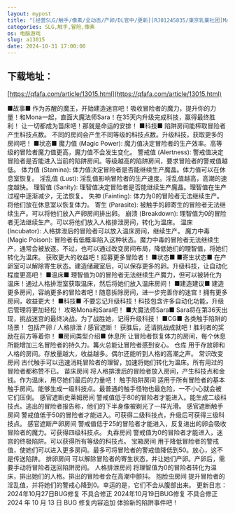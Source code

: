 ```yaml
---
layout: mypost
title: "[经营SLG/触手/像素/全动态/产卵/DL官中/更新][RJ01245835/東京乳業社团]MazeCave ~ 我的感官遮断触手地牢！/MazeCave~俺の感覚遮断触手ダンジョン![Ver1.03]"
categories: SLG,触手,冒险,像素
os: 电脑游戏
slug: a13015
date: 2024-10-31 17:00:00
---
```


## 下载地址：

[https://qfafa.com/article/13015.html](https://qfafa.com/article/13015.html)

■故事■
作为苏醒的魔王，开始建造迷宫吧！吸收冒险者的魔力，提升你的力量！和Mona一起，直面大魔法师Sara！在35天内升级完成科技，赢得最终胜利！
让一切都成为苗床吧！那就是命运的安排！
■科技■
陷阱房间能榨取冒险者产生科技点数。 不同的房间会产生不同等级的科技点数。升级科技，获取更多的房间吧！
■状态■
魔力值 (Magic Power):
魔力值决定冒险者的生产效率。高等级的冒险者魔力值更高，魔力值不会发生变化。
警戒值 (Alertness):
警戒值决定冒险者是否能进入当前的陷阱房间。等级越高的陷阱房间，要求冒险者的警戒值越低。
体力值 (Stamina):
体力值决定冒险者是否能继续生产魔晶。体力值可以在休息室恢复。
淫乱值 (Lust):
淫乱值影响冒险者的生产速度。淫乱值越高，高潮的速度越快。
理智值 (Sanity):
理智值决定冒险者是否能继续生产魔晶。理智值在生产过程中逐渐减少，无法恢复。
失神 (Fainting):
体力为0的冒险者无法继续生产。将他们放在休息室以恢复体力。
寄生 (Parasite):
被触手的卵寄生的冒险者无法继续生产。可以将他们放入产卵房间排出卵。
崩溃 (Breakdown):
理智值为0的冒险者无法继续生产。可以将他们放入人格排泄房间，转化为温床。
温床 (Incubator):
人格排泄后的冒险者可以放入温床房间，继续生产。
魔力中毒 (Magic Poison):
冒险者有低概率陷入这种状态。魔力中毒的冒险者无法继续生产，通常会被放逐。不过，也可以通过改变房间布局，降低她们的理智值，将她们转化为温床。
获取更大的收益吧！招募更多冒险者！
■状态■
■寄生状态■
在产卵室可以解除寄生状态。建造储藏室后，可以保存更多的卵。升级科技，让自动化程度更高吧！
■温床■
理智值为0的冒险者无法继续生产魔力，但可以被转化为温床！通过人格排泄室获取温床，然后将她们放入温床房间！
■建造建议■
建造更多房间，容纳更多的冒险者吧！随意拆除房间，进一步完善你的迷宫！拥有更多房间，收益更大！
■科技■
不要忘记升级科技！科技包含许多自动化功能，升级后管理将更加轻松！
攻略Mona和Sara吧！
■大魔法师Sara■
Sara将在第36天出现，挑战迷宫的最终决战。为了战胜她，记得升级科技！
■CG■
各类触手陷阱的场景！
包括产卵 / 人格排泄 / 感官遮断！
获胜后，还请挑战成就吧！胜利者的奖励在前方等着你！
■房间类型介绍■
休息所
让冒险者恢复体力的房间，每个休息所能增加三名冒险者的持久力。篝火总能让冒险者感到安心。
仓库
用于存放卵和人格的房间。存放量越大，收益越多。偶尔还能听到人格的高潮之声。
常识改变房间
古代触手可以迅速消耗冒险者的理智，加速将她们转化为温床。所有用过的冒险者都称赞不已。
苗床房间
将人格排泄后的冒险者放入房间，产生科技点和金钱。作为温床，用尽她们最后的力量吧！
触手陷阱房间
适用于所有冒险者的基本触手房间。能够生成一级科技点。最普通的触手怪物也最危险，一不小心就会被
它们压倒。
感官遮断史莱姆房间
警戒值低于80的冒险者才能进入。能生成二级科技点。逃出的冒险者报告称，他们的下半身像被剃光了一样光滑。
感官遮断触手房间
警戒值低于50的冒险者才能进入。可获得二级科技点，升级后可获得三级科技点。
感官遮断产卵房间
警戒值低于25的冒险者才能进入，反复进出的卵会吸收冒险者的魔力。可获得四级科技点。
丸吞房间
警戒值为0的冒险者才能进入，迷宫的终极陷阱。可以获得所有等级的科技点。
宝箱房间
用于降低冒险者的警戒值，使她们可以进入更多房间。最多可将冒险者的警戒值降低到50。放心，这不是传送陷阱。
排卵房间
可以解除冒险者的寄生状态，并让她们产卵。产卵后，需要手动将冒险者送回陷阱房间。
人格排泄房间
将理智值为0的冒险者转化为温床，排出她们的人格。排出的冒险者会在高潮中颤抖。
抱脸虫房间
提升冒险者的淫乱值，并将她们的警戒心降到0。幸运的是，它们不会从腹部出来。 
更新日志：
2024年10月27日BUG修复
不具合修正
2024年10月19日BUG修复
不具合修正
2024 年 10 月 13 日 BUG 修复内容追加
体验新的陷阱事件吧！